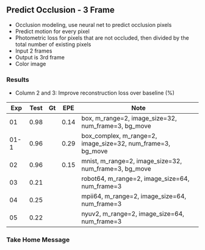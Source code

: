 ## Predict Occlusion - 3 Frame 

- Occlusion modeling, use neural net to predict occlusion pixels 
- Predict motion for every pixel
- Photometric loss for pixels that are not occluded, then divided by the total number of existing pixels
- Input 2 frames
- Output is 3rd frame
- Color image

### Results

- Column 2 and 3: Improve reconstruction loss over baseline (%) 

| Exp  | Test | Gt   | EPE  | Note |
| ---- | ---- | ---- | ---- | ---- | 
| 01   | 0.98 |  | 0.14 | box, m_range=2, image_size=32, num_frame=3, bg_move |
| 01-1 | 0.96 |  | 0.29 | box_complex, m_range=2, image_size=32, num_frame=3, bg_move |
| 02   | 0.96 |  | 0.15 | mnist, m_range=2, image_size=32, num_frame=3, bg_move |
| 03   | 0.21 |  |  | robot64, m_range=2, image_size=64, num_frame=3 |
| 04   | 0.25 |  |  | mpii64, m_range=2, image_size=64, num_frame=3 |
| 05   | 0.22 |  |  | nyuv2, m_range=2, image_size=64, num_frame=3 |

### Take Home Message

